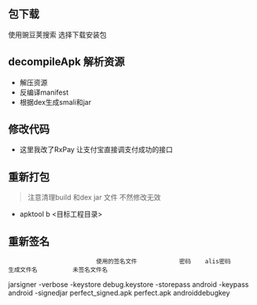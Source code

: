 ## 包下载
使用豌豆荚搜索 选择下载安装包

## decompileApk 解析资源 
 * 解压资源
 * 反编译manifest
 * 根据dex生成smali和jar
## 修改代码
 * 这里我改了RxPay 让支付宝直接调支付成功的接口
## 重新打包
> 注意清理build 和dex jar 文件 不然修改无效
 * apktool b <目标工程目录> 
## 重新签名
                             使用的签名文件            密码    alis密码                     生成文件名          未签名文件名
jarsigner -verbose -keystore debug.keystore -storepass android -keypass android -signedjar  perfect_signed.apk  perfect.apk androiddebugkey
